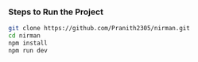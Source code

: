 ### Steps to Run the Project

```bash
git clone https://github.com/Pranith2305/nirman.git
cd nirman
npm install
npm run dev
